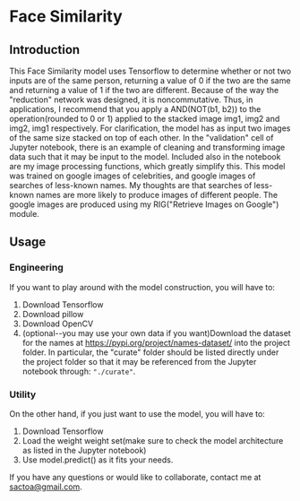 # Face Similarity
## Introduction
This Face Similarity model uses Tensorflow to determine whether or not
two inputs are of the same person, returning a value of 0 if the two are the 
same and returning a value of 1 if the two are different. Because of the way
the "reduction" network was designed, it is noncommutative. Thus, in applications,
I recommend that you apply a AND(NOT(b1, b2)) to the operation(rounded to 0 or 1) 
applied to the stacked image img1, img2 and img2, img1 respectively. For clarification, 
the model has as input two images of the same size stacked on top of each other. In the 
"validation" cell of Jupyter notebook, there is an example of cleaning and transforming image 
data such that it may be input to the model. Included also in the notebook are my image processing
functions, which greatly simplify this. This model was trained on google images of
celebrities, and google images of searches of less-known names. My thoughts are that
searches of less-known names are more likely to produce images of different people. 
The google images are produced using my RIG("Retrieve Images on Google") module.
## Usage
### Engineering
If you want to play around with the model construction, you will have to:
  1. Download Tensorflow
  2. Download pillow
  3. Download OpenCV
  4. (optional--you may use your own data if you want)Download the dataset 
    for the names at https://pypi.org/project/names-dataset/ into the project folder. 
    In particular, the "curate" folder should be listed directly under the project 
    folder so that it may be referenced from the Jupyter notebook through:
    ```"./curate"```.
### Utility
On the other hand, if you just want to use the model, you will have to:
  1. Download Tensorflow
  2. Load the weight weight set(make
    sure to check the model architecture as listed in the Jupyter notebook)
  3. Use model.predict() as it fits your needs.

If you have any questions or would like to collaborate, contact me at sactoa@gmail.com.
